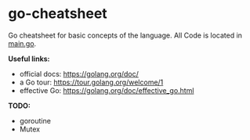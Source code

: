 # go-cheatsheet

Go cheatsheet for basic concepts of the language. All Code is located in [main.go](main.go).

**Useful links:**
- official docs: https://golang.org/doc/
- a Go tour: https://tour.golang.org/welcome/1
- effective Go: https://golang.org/doc/effective_go.html

**TODO:**
- goroutine
- Mutex
